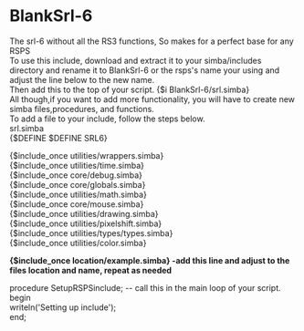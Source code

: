 # BlankSrl-6
The srl-6 without all the RS3 functions,  So makes for a perfect base for any RSPS<br>
To use this include, download and extract it to your simba/includes directory and rename it to  BlankSrl-6 or the rsps's name your using and adjust the line below to the new name.<br>
Then add this to the top  of your script. {$i BlankSrl-6/srl.simba} <br>
All though,if you want to add more functionality, you will have to create new simba files,procedures, and functions. <br>
To add a file to your include, follow the steps below. <br>
srl.simba<br>
{$DEFINE $DEFINE SRL6}<br>

{$include_once utilities/wrappers.simba}<br>
{$include_once utilities/time.simba}<br>
{$include_once core/debug.simba}<br>
{$include_once core/globals.simba}<br>
{$include_once utilities/math.simba}<br>
{$include_once core/mouse.simba}<br>
{$include_once utilities/drawing.simba}<br>
{$include_once utilities/pixelshift.simba}<br>
{$include_once utilities/types/types.simba}<br>
{$include_once utilities/color.simba}<br>

<strong>{$include_once location/example.simba} -add this line  and adjust to the files location and name, repeat as needed </strong> <br>

procedure SetupRSPSinclude; -- call this in the main loop of your script.<br>
begin<br>
     writeln('Setting up include');<br>
end;<br>




